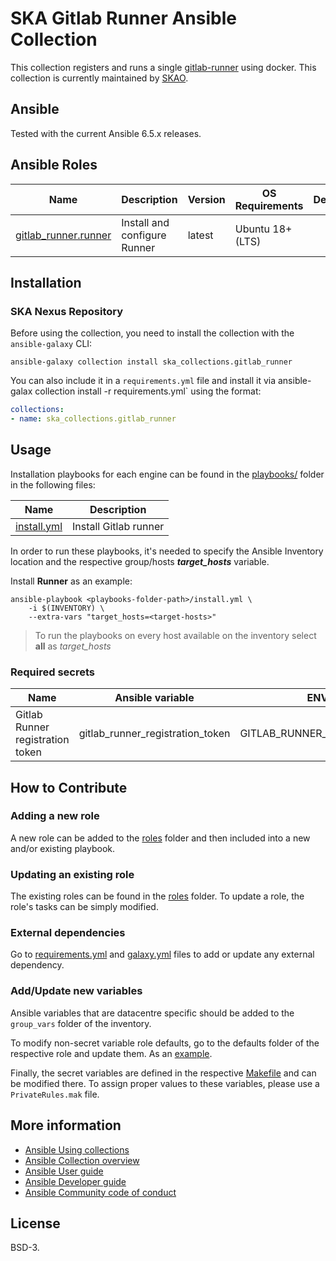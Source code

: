 # SKA Gitlab Runner Ansible Collection

This collection registers and runs a single [gitlab-runner](https://docs.gitlab.com/runner/) using docker.
This collection is currently maintained by [SKAO](https://www.skao.int/).

## Ansible

Tested with the current Ansible 6.5.x releases.

## Ansible Roles
| Name | Description | Version | OS Requirements | Dependencies |
| ---- | ----------- | ------- | --- | ---|
| [gitlab_runner.runner](https://gitlab.com/ska-telescope/sdi/ska-ser-ansible-collections/-/tree/main/ansible_collections/ska_collections/gitlab_runner/roles/runner) | Install and configure Runner | latest | Ubuntu 18+ (LTS) | |

## Installation

### SKA Nexus Repository

Before using the collection, you need to install the collection with the `ansible-galaxy` CLI:

    ansible-galaxy collection install ska_collections.gitlab_runner

You can also include it in a `requirements.yml` file and install it via ansible-galax collection install -r requirements.yml` using the format:

```yaml
collections:
- name: ska_collections.gitlab_runner
```

## Usage

Installation playbooks for each engine can be found in the [playbooks/](https://gitlab.com/ska-telescope/sdi/ska-ser-ansible-collections/-/tree/main/ansible_collections/ska_collections/instace_common/playbooks) folder in the following files:

| Name | Description |
| ---- | ----------- |
| [install.yml](https://gitlab.com/ska-telescope/sdi/ska-ser-ansible-collections/-/blob/1441ec87eebf5e0ea3a579a25761449f7f853a94/ansible_collections/ska_collections/instace_common/playbooks/install.yml) | Install Gitlab runner |

In order to run these playbooks, it's needed to specify the Ansible Inventory location and the respective group/hosts ***target_hosts*** variable.

Install **Runner** as an example:
```
ansible-playbook <playbooks-folder-path>/install.yml \
	-i $(INVENTORY) \
	--extra-vars "target_hosts=<target-hosts>"
```

> To run the playbooks on every host available on the inventory select **all** as *target_hosts*

### Required secrets

| Name | Ansible variable | ENV variable |
| ---- | ----------- | ------------ |
| Gitlab Runner registration token | gitlab_runner_registration_token | GITLAB_RUNNER_REGISTRATION_TOKEN

## How to Contribute

### Adding a new role
A new role can be added to the [roles](./roles/) folder and then included into a new and/or existing playbook.

### Updating an existing role
The existing roles can be found in the [roles](./roles/) folder. To update a role, the role's tasks can be simply modified.

### External dependencies
Go to [requirements.yml](../../../requirements.yml) and [galaxy.yml](./galaxy.yml) files to add or update any external dependency.

### Add/Update new variables
Ansible variables that are datacentre specific should be added to the `group_vars` folder of the inventory.

To modify non-secret variable role defaults, go to the defaults folder of the respective role and update them. As an [example](./roles/runner/defaults/main.yml).

Finally, the secret variables are defined in the respective [Makefile](../../../resources/jobs/gitlab-runner.mk) and can be modified there. To assign proper values to these variables, please use a `PrivateRules.mak` file.

## More information

- [Ansible Using collections](https://docs.ansible.com/ansible/latest/user_guide/collections_using.html)
- [Ansible Collection overview](https://github.com/ansible-collections/overview)
- [Ansible User guide](https://docs.ansible.com/ansible/latest/user_guide/index.html)
- [Ansible Developer guide](https://docs.ansible.com/ansible/latest/dev_guide/index.html)
- [Ansible Community code of conduct](https://docs.ansible.com/ansible/latest/community/code_of_conduct.html)
## License

BSD-3.